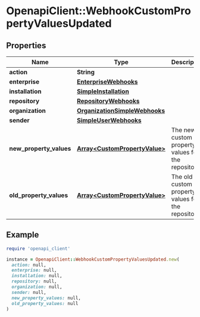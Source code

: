 # OpenapiClient::WebhookCustomPropertyValuesUpdated

## Properties

| Name | Type | Description | Notes |
| ---- | ---- | ----------- | ----- |
| **action** | **String** |  |  |
| **enterprise** | [**EnterpriseWebhooks**](EnterpriseWebhooks.md) |  | [optional] |
| **installation** | [**SimpleInstallation**](SimpleInstallation.md) |  | [optional] |
| **repository** | [**RepositoryWebhooks**](RepositoryWebhooks.md) |  |  |
| **organization** | [**OrganizationSimpleWebhooks**](OrganizationSimpleWebhooks.md) |  |  |
| **sender** | [**SimpleUserWebhooks**](SimpleUserWebhooks.md) |  | [optional] |
| **new_property_values** | [**Array&lt;CustomPropertyValue&gt;**](CustomPropertyValue.md) | The new custom property values for the repository. |  |
| **old_property_values** | [**Array&lt;CustomPropertyValue&gt;**](CustomPropertyValue.md) | The old custom property values for the repository. |  |

## Example

```ruby
require 'openapi_client'

instance = OpenapiClient::WebhookCustomPropertyValuesUpdated.new(
  action: null,
  enterprise: null,
  installation: null,
  repository: null,
  organization: null,
  sender: null,
  new_property_values: null,
  old_property_values: null
)
```

